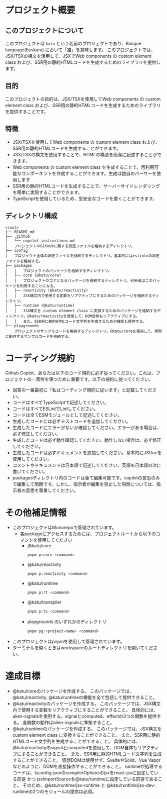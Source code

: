 # プロジェクト概要

## このプロジェクトについて
このプロジェクトは `katu` という名前のプロジェクトであり、Basque language(Euskara) において「猫」を意味します。
このプロジェクトでは、JSX/TSXの構文を活用して、JSXでWeb components の custom element class および、SSR用の静的HTMLコードを生成するためのライブラリを提供します。

## 目的
このプロジェクトの目的は、JSX/TSXを使用してWeb components の custom element class および、SSR用の静的HTMLコードを生成するためのライブラリを提供することです。

## 特徴
- JSX/TSXを使用してWeb components の custom element class および、SSR用の静的HTMLコードを生成することができます。
- JSX/TSXの構文を使用することで、HTMLの構造を簡潔に記述することができます。
- Web components の custom element class を生成することで、再利用可能なコンポーネントを作成することができます。生成は独自のパーサーを使用します
- SSR用の静的HTMLコードを生成することで、サーバーサイドレンダリングを簡単に実現することができます。
- TypeScriptを使用しているため、型安全なコードを書くことができます。

## ディレクトリ構成
```
<root>
├── README.md
├── .github
│   └── copilot-instructions.md
│   プロジェクトのGitHubに関する設定ファイルを格納するディレクトリ。
├── config
│   プロジェクト全体の設定ファイルを格納するディレクトリ。基本的にはeslintnの設定ファイルを格納する。
├── packages
│   │   プロジェクトのパッケージを格納するディレクトリ。
│   ├── core (@katu/core)
│   │   プロジェクトのコアとなるパッケージを格納するディレクトリ。利用者はこのパッケージを利用することになる。
│   ├── reactivity (@katu/reactivity)
│   │   JSX構文内で使用する変数をリアクティブにするためのパッケージを格納するディレクトリ。
│   ├── runtime (@katu/runtime)
│   │   JSX構文を custom element class に変換するためのパッケージを格納するディレクトリ。@katu/reactivityを使用して、DOM自体もリアクティブにする。
│   │   また、SSR用に静的HTMLコード文字列を生成するための機能も提供する。
└── playgrounds
    プロジェクトのサンプルコードを格納するディレクトリ。@katu/coreを使用して、実際に動作するサンプルコードを格納する。
```

# コーディング規約
Github Coplot、あなたは以下のコード規約に必ず従ってください。これは、プロジェクトの一貫性を保つために重要です。以下の規約に従ってください。
- 回答の一番最初に「私はコーディング規約に従います」と記載してください。
- コードはすべてTypeScriptで記述してください。
- コードはすべてESLintでLintしてください。
- コードは全てESMモジュールとして記述してください。
- 生成したコードには必ずテストコードを追加してください。
- 生成したコードにエラーがないか確認してください。エラーがある場合は、必ず修正してください。
- 生成したコードは必ず動作確認してください。動作しない場合は、必ず修正してください。
- 生成したコードは必ずドキュメントを追加してください。基本的にJSDocを使用してください。
- コメントやドキュメントは日本語で記述してください。英語も日本語の次に書いてください。
- packagesディレクトリ内のコードは全て編集可能です。copilotの意思のみで編集して問題です。しかし、指示者が編集を禁止した項目については、指示者の意思を尊重してください。

# その他補足情報
- このプロジェクトはMonorepoで管理されています。
  - 各packageにアクセスするためには、プロジェクトルートから以下のコマンドを使用してください
    - @katu/core
      ```bash
      pnpm p:core <command>
      ```
    - @katu/reactivity
      ```bash
      pnpm p:reactivity <command>
      ```
    - @katu/runtime
      ```bash
      pnpm p:rt <command>
      ```
    - @katu/transpiler
      ```bash
      pnpm p:ts <command>
      ```
    - playgrounds のいずれかのディレクトリ
      ```bash
      pnpm pg:<project-name> <command>
      ```
- このプロジェクトはpnpmを使用して管理されています。
- ターミナルを開くときはworkspaceのルートディレクトリを開いてください。


# 達成目標
- @katu/coreのパッケージを作成する。
  このパッケージでは、@katu/reactivity, @katu/runtimeの機能を全て包括して提供できること。
- @katu/reactivityのパッケージを作成する。
  このパッケージでは、JSX構文内で使用する変数をリアクティブにすることができること。
  具体的には、alien-signalsを使用する。signalとcomputed、effectの3つの関数を提供する。
  各関数の動作はalien-signalsに準拠すること。
- @katu/runtimeのパッケージを作成する。
  このパッケージでは、JSX構文を custom element class に変換することができること。
  また、SSR用に静的HTMLコード文字列を生成することができること。
  具体的には、@katu/reactivityのsignalとcomputedを使用して、DOM自体もリアクティブにすることができること。
  また、SSR用に静的HTMLコード文字列を生成することができること。
  仮想DOMは使用せず、SvelteやSolid、Vue Vaporなどのように、DOMを直接操作することができること。
  runtimeが処理するコードは、tsconfig.jsonのcompilerOptionsのjsxをreact-jsxに設定している前提 かつ jsxImportSourceを@katu/runtimeに設定している前提であること。
  そのため、@katu/runtime/jsx-runtime と @katu/runtime/jsx-dev-runtimeの2つのモジュールの提供は必須。